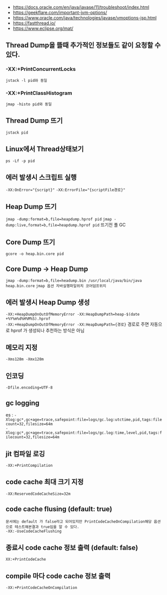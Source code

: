 
- https://docs.oracle.com/en/java/javase/11/troubleshoot/index.html
- https://geekflare.com/important-jvm-options/
- https://www.oracle.com/java/technologies/javase/vmoptions-jsp.html
- https://fastthread.io/
- https://www.eclipse.org/mat/

## Thread Dump을 뜰때 추가적인 정보들도 같이 요청할 수 있다.
### -XX:+PrintConcurrentLocks 
`jstack -l pid와 동일`
### -XX:+PrintClassHistogram
`jmap -histo pid와 동일`

## Thread Dump 뜨기
`jstack pid`

## Linux에서 Thread상태보기
`ps -Lf -p pid`

## 에러 발생시 스크립트 실행
`-XX:OnError="{script}"`
`-XX:ErrorFile="{scriptFile경로}"`

## Heap Dump 뜨기
`jmap -dump:format=b,file=heapdump.hprof pid`
`jmap -dump:live,format=b,file=heapdump.hprof pid` 뜨기전 풀 GC

## Core Dump 뜨기
`gcore -o heap.bin.core pid`

## Core Dump -> Heap Dump
`jmap -dump:format=b,file=headump.bin /usr/local/java/bin/java heap.bin.core`
`jmap 옵션 자바실행파일위치 코어덤프위치`

## 에러 발생시 Heap Dump 생성
`-XX:+HeapDumpOnOutOfMemoryError -XX:HeapDumpPath=heap-$(date +%Y%m%d%H%M%S).hprof` <br/>
`-XX:+HeapDumpOnOutOfMemoryError -XX:HeapDumpPath={경로}` 경로로 주면 자동으로 hprof 가 생성되나 추천하는 방식은 아님

## 메모리 지정
`-Xms128m -Xmx128m`

## 인코딩
`-Dfile.encoding=UTF-8`

## gc logging
es : `-Xlog:gc*,gc+age=trace,safepoint:file=logs/gc.log:utctime,pid,tags:filecount=32,filesize=64m`<br/>
`-Xlog:gc*,gc+age=trace,safepoint:file=logs/gc.log:time,level,pid,tags:filecount=32,filesize=64m`

## jit 컴파일 로깅
`-XX:+PrintCompilation`

## code cache 최대 크기 지정
`-XX:ReservedCodeCacheSize=32m`

## code cache flusing (default: true)
`문서에는 default 가 false라고 되어있지만 PrintCodeCacheOnCompilation해당 옵션으로 테스트해본결과 true임을 알 수 있다.`<br/>
`-XX:-UseCodeCacheFlushing`

## 종료시 code cache 정보 출력 (default: false)
`XX:+PrintCodeCache`

##  compile 마다 code cache 정보 출력
`-XX:+PrintCodeCacheOnCompilation`
